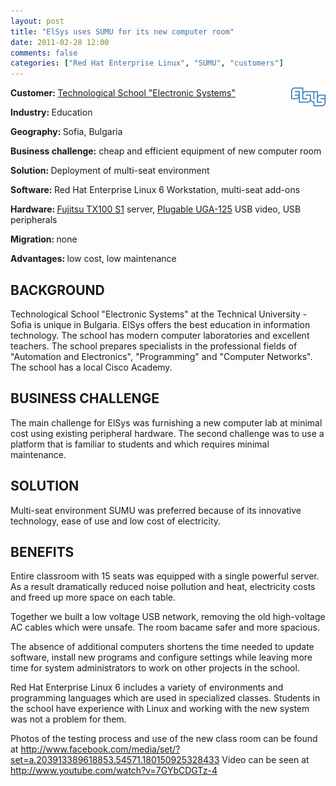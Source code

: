 ```yaml
---
layout: post
title: "ElSys uses SUMU for its new computer room"
date: 2011-02-28 12:00
comments: false
categories: ["Red Hat Enterprise Linux", "SUMU", "customers"]
---
```

<img src="/images/logo_TUES.png" alt="logo of TUES" style="float: right;" />

<strong>Customer: </strong> <a href="http://elsys-bg.org">Technological School "Electronic Systems"</a>

<strong>Industry: </strong> Education

<strong>Geography: </strong> Sofia, Bulgaria

<strong>Business challenge:</strong> cheap and efficient equipment of new computer room

<strong>Solution: </strong> Deployment of multi-seat environment

<strong>Software: </strong> Red Hat Enterprise Linux 6 Workstation, multi-seat add-ons

<strong>Hardware: </strong> <a href="http://ts.fujitsu.com/products/standard_servers/tower/primergy_tx100s1.html">Fujitsu TX100 S1</a> server,
<a href="http://plugable.com/products/UGA-125/">Plugable UGA-125</a> USB video, USB peripherals

<strong>Migration: </strong> none

<strong>Advantages: </strong> low cost, low maintenance

BACKGROUND
----------
Technological School "Electronic Systems" at the Technical University - Sofia is unique in Bulgaria.
ElSys offers the best education in information technology. The school has modern computer laboratories and excellent teachers.
The school prepares specialists in the professional fields of "Automation and Electronics",
"Programming" and "Computer Networks". The school has a local Cisco Academy.

BUSINESS CHALLENGE
------------------

The main challenge for ElSys was furnishing a new computer lab at minimal cost using existing peripheral hardware.
The second challenge was to use a platform that is familiar to students and which requires minimal maintenance.

SOLUTION
--------

Multi-seat environment SUMU was preferred because of its innovative technology, ease of use and low cost of electricity.

BENEFITS
--------

Entire classroom with 15 seats was equipped with a single powerful server. As a result dramatically reduced noise pollution and heat,
electricity costs and freed up more space on each table.

Together we built a low voltage USB network, removing the old high-voltage AC cables which were unsafe.
The room bacame safer and more spacious.

The absence of additional computers shortens the time needed to update software, install new programs and configure settings
while leaving more time for system administrators to work on other projects in the school.

Red Hat Enterprise Linux 6 includes a variety of environments and programming languages which are used in specialized classes.
Students in the school have experience with Linux and working with the new system was not a problem for them.

Photos of the testing process and use of the new class room can be found at
<http://www.facebook.com/media/set/?set=a.203913389618853.54571.180150925328433>
Video can be seen at <http://www.youtube.com/watch?v=7GYbCDGTz-4>
